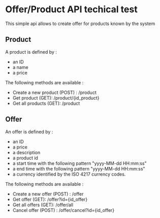 # Offer/Product API techical test
This simple api allows to create offer for products known by the system

## Product
A product is defined by :
- an ID
- a name
- a price

The following methods are available :
- Create a new product (POST) : /product
- Get product (GET): /product/{id_product}
- Get all products (GET): /product

## Offer
An offer is defined by :
- an ID
- a price
- a description
- a product id
- a start time with the following pattern "yyyy-MM-dd HH:mm:ss"
- a end time with the following pattern "yyyy-MM-dd HH:mm:ss"
- a currency identified by the ISO 4217 currency codes.

The following methods are available :
- Create a new offer (POST) : /offer
- Get offer (GET): /offer?id={id_offer}
- Get all offers (GET): /offer/all
- Cancel offer (POST) : /offer/cancel?id={id_offer}
